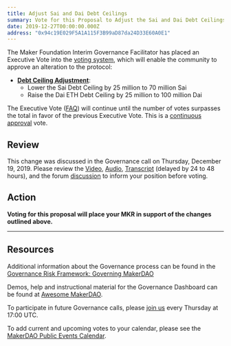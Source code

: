 ```yaml
---
title: Adjust Sai and Dai Debt Ceilings
summary: Vote for this Proposal to Adjust the Sai and Dai Debt Ceilings
date: 2019-12-27T00:00:00.000Z
address: "0x94c19E029F5A1A115F3B99aD87da24D33E60A0E1"
---
```

The Maker Foundation Interim Governance Facilitator has placed an Executive Vote into the [voting system](https://vote.makerdao.com/), which will enable the community to approve an alteration to the protocol:

- [**Debt Ceiling Adjustment**](https://vote.makerdao.com/polling-proposal/qmd2kxkcjgsxe96on9krxwmo46g8wjg8wffmyjybjnupz2):
  - Lower the Sai Debt Ceiling by 25 million to 70 million Sai
  - Raise the Dai ETH Debt Ceiling by 25 million to 100 million Dai

The Executive Vote ([FAQ](https://community-development.makerdao.com/makerdao-scd-faqs/scd-faqs/governance#is-there-more-than-one-type-of-vote)) will continue until the number of votes surpasses the total in favor of the previous Executive Vote. This is a [continuous approval](https://community-development.makerdao.com/makerdao-scd-faqs/scd-faqs/governance#what-is-continuous-approval-voting) vote.

## Review

This change was discussed in the Governance call on Thursday, December 19, 2019. Please review the [Video](https://www.youtube.com/playlist?list=PLLzkWCj8ywWNq5-90-Id6VPSsrk4OWVan), [Audio](https://soundcloud.com/makerdao/sets/governance-and-risk), [Transcript](https://community-development.makerdao.com/governance/governance-and-risk-meetings/transcripts) (delayed by 24 to 48 hours), and the forum [discussion](https://forum.makerdao.com/c/governance) to inform your position before voting.

## Action

**Voting for this proposal will place your MKR in support of the changes outlined above.**

---

## Resources

Additional information about the Governance process can be found in the [Governance Risk Framework: Governing MakerDAO](https://community-development.makerdao.com/governance/governance-risk-framework)

Demos, help and instructional material for the Governance Dashboard can be found at [Awesome MakerDAO](https://awesome.makerdao.com/#voting).

To participate in future Governance calls, please [join us](https://community-development.makerdao.com/governance/governance-and-risk-meetings) every Thursday at 17:00 UTC.

To add current and upcoming votes to your calendar, please see the [MakerDAO Public Events Calendar](https://calendar.google.com/calendar/embed?src=makerdao.com_3efhm2ghipksegl009ktniomdk%40group.calendar.google.com&amp;ctz=America%2FLos_Angeles).
